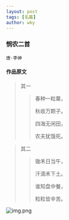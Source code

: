 ```yaml
---
layout: post
tags: [名篇]
author: wky
---
```


### 悯农二首
&#8203;``唐·李绅``&#8203;
#### 作品原文

>其一
>> 春种一粒粟，
>>
>> 秋收万颗子。
>> 
>> 四海无闲田，
>> 
>> 农夫犹饿死。

>其二
>> 锄禾日当午，
>>
>> 汗滴禾下土。
>>
>> 谁知盘中餐，
>>
>> 粒粒皆辛苦。

![img.png](https://wukaiying.com.cn/images/wky/img.png)
